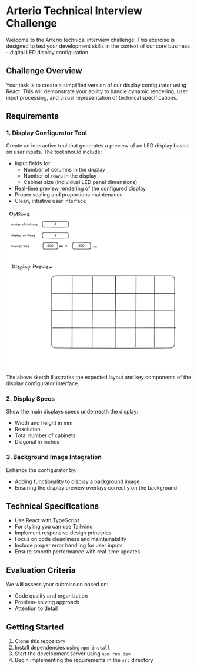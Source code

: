 # Arterio Technical Interview Challenge

Welcome to the Arterio technical interview challenge! This exercise is designed to test your development skills in the context of our core business - digital LED display configuration.

## Challenge Overview

Your task is to create a simplified version of our display configurator using React. This will demonstrate your ability to handle dynamic rendering, user input processing, and visual representation of technical specifications.

## Requirements

### 1. Display Configurator Tool

Create an interactive tool that generates a preview of an LED display based on user inputs. The tool should include:

- Input fields for:
  - Number of columns in the display
  - Number of rows in the display
  - Cabinet size (individual LED panel dimensions)
- Real-time preview rendering of the configured display
- Proper scaling and proportions maintenance
- Clean, intuitive user interface

![Display Configurator Sketch](./sketch.png)

The above sketch illustrates the expected layout and key components of the display configurator interface.

### 2. Display Specs

Show the main displays specs underneath the display:

- Width and height in mm
- Resolution
- Total number of cabinets
- Diagonal in inches

### 3. Background Image Integration

Enhance the configurator by:

- Adding functionality to display a background image
- Ensuring the display preview overlays correctly on the background

## Technical Specifications

- Use React with TypeScript
- For styling you can use Tailwind
- Implement responsive design principles
- Focus on code cleanliness and maintainability
- Include proper error handling for user inputs
- Ensure smooth performance with real-time updates

## Evaluation Criteria

We will assess your submission based on:

- Code quality and organization
- Problem-solving approach
- Attention to detail

## Getting Started

1. Clone this repository
2. Install dependencies using `npm install`
3. Start the development server using `npm run dev`
4. Begin implementing the requirements in the `src` directory
